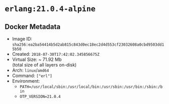 # `erlang:21.0.4-alpine`

## Docker Metadata

- Image ID: `sha256:ea2ba54414b5d2ab815c843d0ec18ec2d4d553cf23032608a0cbd9503dd15b50`
- Created: `2018-07-30T17:42:02.345856675Z`
- Virtual Size: ~ 71.92 Mb  
  (total size of all layers on-disk)
- Arch: `linux`/`amd64`
- Command: `["erl"]`
- Environment:
  - `PATH=/usr/local/sbin:/usr/local/bin:/usr/sbin:/usr/bin:/sbin:/bin`
  - `OTP_VERSION=21.0.4`
